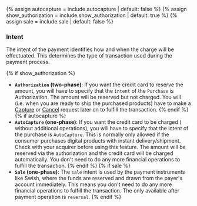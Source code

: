 {% assign autocapture = include.autocapture | default: false %}
{% assign show_authorization = include.show_authorization | default: true %}
{% assign sale = include.sale | default: false %}

### Intent

The intent of the payment identifies how and when the charge will be
effectuated. This determines the type of transaction used during the payment
process.

{% if show_authorization %}

* **`Authorization` (two-phase)**: If you want the credit card to reserve the
  amount, you will have to specify that the `intent` of the `Purchase` is
  Authorization. The amount will be reserved but not charged.
  You will (i.e. when you are ready to ship the purchased products) have to
  make a [Capture][capture] or [Cancel][cancel] request later on to fulfill
  the transaction.
{% endif %}
{% if autocapture %}
* **`AutoCapture` (one-phase)**: If you want the credit card to be charged
  ( without additional operations), you will have to specify that the
  intent of the purchase is `AutoCapture`. This is normally only allowed if
  the consumer purchases digital products with instant delivery/shipment.
  Check with your acquirer before using this feature. The amount will be
  reserved via the authorization and the credit card will be charged
  automatically. You don't need to do any more financial
  operations to fulfill the transaction.
{% endif %}
{% if sale %}
* **`Sale` (one-phase)**: The `sale` intent is used by the payment instruments
  like Swish, where the funds are reserved and drawn from the payer's account
  immediately. This means you don't need to do any more financial operations to
  fulfill the transaction. The only available after payment operation is
  `reversal`.
{% endif %}

[capture]: ./after-payment#capture
[cancel]: ./after-payment#cancellations
